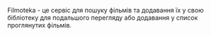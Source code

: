 Filmoteka - це сервіс для пошуку фільмів та додавання їх у свою бібліотеку для
подальшого перегляду або додавання у список проглянутих фільмів.
